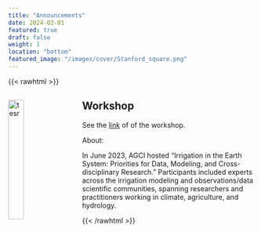 ```yaml
---
title: "Announcements"
date: 2024-02-01
featured: true
draft: false
weight: 1
location: "bottom"
featured_image: "/images/cover/Stanford_square.png"
---
```

{{< rawhtml >}}
<div>
<img src="https://www.agci.org/wp-content/uploads/2023/11/23s2-irrigation-workshop-group-shot-1536x671.png" alt="tesr" style="float:left;width:25%;height:25%;padding:0 25px 0 0;">
<h2> Workshop </h2>                                           
<!-- ![logo](/images/cover/Goethe_square.png) -->
<!-- <a href="/pdfs/PhD_Ulrich.pdf">PDF Here</a> -->

<p> See the <a href="https://www.agci.org/blog/irrigation-in-the-earth-system-priorities-for-data-modeling-and-cross-disciplinary-research">link</a> of of the workshop.</p>
<p>About:</p>
<p> In June 2023, AGCI hosted “Irrigation in the Earth System: Priorities for Data, Modeling, and Cross-disciplinary Research.” Participants included experts across the irrigation modeling and observations/data scientific communities, spanning researchers and practitioners working in climate, agriculture, and hydrology. </p>
</div>
{{< /rawhtml >}}

